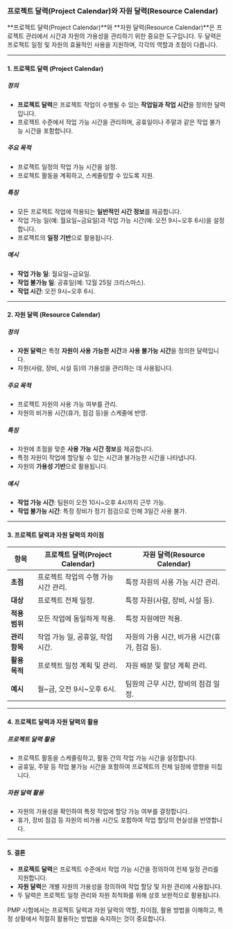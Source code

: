 ### 프로젝트 달력(Project Calendar)와 자원 달력(Resource Calendar)

**프로젝트 달력(Project Calendar)**와 **자원 달력(Resource Calendar)**은 프로젝트 관리에서 시간과 자원의 가용성을 관리하기 위한 중요한 도구입니다. 두 달력은 프로젝트 일정 및 자원의 효율적인 사용을 지원하며, 각각의 역할과 초점이 다릅니다.

---

#### 1. **프로젝트 달력 (Project Calendar)**

##### 정의
- **프로젝트 달력**은 프로젝트 작업이 수행될 수 있는 **작업일과 작업 시간**을 정의한 달력입니다.
- 프로젝트 수준에서 작업 가능 시간을 관리하며, 공휴일이나 주말과 같은 작업 불가능 시간을 포함합니다.

##### 주요 목적
- 프로젝트 일정의 작업 가능 시간을 설정.
- 프로젝트 활동을 계획하고, 스케줄링할 수 있도록 지원.

##### 특징
- 모든 프로젝트 작업에 적용되는 **일반적인 시간 정보**를 제공합니다.
- 작업 가능 일(예: 월요일~금요일)과 작업 가능 시간(예: 오전 9시~오후 6시)을 설정합니다.
- 프로젝트의 **일정 기반**으로 활용됩니다.

##### 예시
- **작업 가능 일**: 월요일~금요일.
- **작업 불가능 일**: 공휴일(예: 12월 25일 크리스마스).
- **작업 시간**: 오전 9시~오후 6시.

---

#### 2. **자원 달력 (Resource Calendar)**

##### 정의
- **자원 달력**은 특정 **자원이 사용 가능한 시간**과 **사용 불가능 시간**을 정의한 달력입니다.
- 자원(사람, 장비, 시설 등)의 가용성을 관리하는 데 사용됩니다.

##### 주요 목적
- 프로젝트 자원의 사용 가능 여부를 관리.
- 자원의 비가용 시간(휴가, 점검 등)을 스케줄에 반영.

##### 특징
- 자원에 초점을 맞춘 **사용 가능 시간 정보**를 제공합니다.
- 특정 자원이 작업에 할당될 수 있는 시간과 불가능한 시간을 나타냅니다.
- 자원의 **가용성 기반**으로 활용됩니다.

##### 예시
- **작업 가능 시간**: 팀원이 오전 10시~오후 4시까지 근무 가능.
- **작업 불가능 시간**: 특정 장비가 정기 점검으로 인해 3일간 사용 불가.

---

#### 3. **프로젝트 달력과 자원 달력의 차이점**

| **항목**            | **프로젝트 달력(Project Calendar)**                           | **자원 달력(Resource Calendar)**                             |
|---------------------|-------------------------------------------------------------|-------------------------------------------------------------|
| **초점**             | 프로젝트 작업의 수행 가능 시간 관리.                         | 특정 자원의 사용 가능 시간 관리.                            |
| **대상**             | 프로젝트 전체 일정.                                          | 특정 자원(사람, 장비, 시설 등).                              |
| **적용 범위**         | 모든 작업에 동일하게 적용.                                    | 특정 자원에만 적용.                                          |
| **관리 항목**         | 작업 가능 일, 공휴일, 작업 시간.                              | 자원의 가용 시간, 비가용 시간(휴가, 점검 등).                 |
| **활용 목적**         | 프로젝트 일정 계획 및 관리.                                   | 자원 배분 및 할당 계획 관리.                                 |
| **예시**             | 월~금, 오전 9시~오후 6시.                                    | 팀원의 근무 시간, 장비의 점검 일정.                          |

---

#### 4. **프로젝트 달력과 자원 달력의 활용**

##### 프로젝트 달력 활용
- 프로젝트 활동을 스케줄링하고, 활동 간의 작업 가능 시간을 설정합니다.
- 공휴일, 주말 등 작업 불가능 시간을 포함하여 프로젝트의 전체 일정에 영향을 미칩니다.

##### 자원 달력 활용
- 자원의 가용성을 확인하여 특정 작업에 할당 가능 여부를 결정합니다.
- 휴가, 장비 점검 등 자원의 비가용 시간도 포함하여 작업 할당의 현실성을 반영합니다.

---

#### 5. **결론**
- **프로젝트 달력**은 프로젝트 수준에서 작업 가능 시간을 정의하여 전체 일정 관리를 지원합니다.
- **자원 달력**은 개별 자원의 가용성을 정의하여 작업 할당 및 자원 관리에 사용됩니다.
- 두 달력은 프로젝트 일정 관리와 자원 최적화를 위해 상호 보완적으로 활용됩니다.

PMP 시험에서는 프로젝트 달력과 자원 달력의 역할, 차이점, 활용 방법을 이해하고, 특정 상황에서 적절히 활용하는 방법을 숙지하는 것이 중요합니다.
